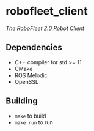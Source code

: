 # robofleet_client

*The RoboFleet 2.0 Robot Client*

## Dependencies

* C++ compiler for std >= 11
* CMake
* ROS Melodic
* OpenSSL

## Building

* `make` to build
* `make run` to run
